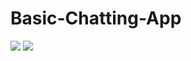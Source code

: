 # Basic-Chatting-App

<div>
  <img src="https://img.shields.io/badge/Kotlin-0095D5?&style=for-the-badge&logo=kotlin&logoColor=white"/>  
  <img src="https://img.shields.io/badge/Android_Studio-3DDC84?style=for-the-badge&logo=android-studio&logoColor=white"/>  
</div>
